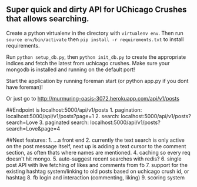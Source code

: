 
## Super quick and dirty API for UChicago Crushes that allows searching. 

Create a python virtualenv in the directory with `virtualenv env`. Then run `source env/bin/activate` then `pip install -r requirements.txt` to install requirements. 

Run `python setup_db.py`, then `python init_db.py` to create the appropriate indices and fetch the latest from uchicago crushes. Make sure your mongodb is installed and running on the default port!

Start the application by running foreman start (or python app.py if you dont have foreman)!

Or just go to http://murmuring-oasis-3072.herokuapp.com/api/v1/posts

##Endpoint is localhost:5000/api/v1/posts
	1. pagination: localhost:5000/api/v1/posts?page=1
	2. search: localhost:5000/api/v1/posts?search=Love
	3. paginated search: localhost:5000/api/v1/posts?search=Love&page=4

##Next features:
	1. ...a front end
	2. currently the text search is only active on the post message itself, next up is adding 
	a text cursor to the comment section, as often thats where names are mentioned.
	4. caching so every req doesn't hit mongo. 
	5. auto-suggest recent searches with redis?
	6. single post API with live fetching of likes and comments from fb
	7. support for the existing hashtag system/linking to old posts based on uchicago crush id, or hashtag
	8. fb login and interaction (commenting, liking)
	9. scoring system
